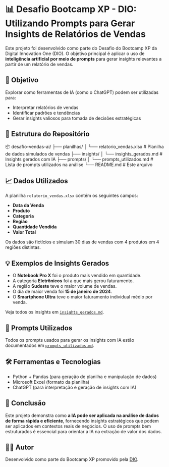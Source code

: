 # 📊 Desafio Bootcamp XP - DIO: Utilizando Prompts para Gerar Insights de Relatórios de Vendas

Este projeto foi desenvolvido como parte do Desafio do Bootcamp XP da Digital Innovation One (DIO). O objetivo principal é aplicar o uso de **inteligência artificial por meio de prompts** para gerar insights relevantes a partir de um relatório de vendas.

## 🎯 Objetivo

Explorar como ferramentas de IA (como o ChatGPT) podem ser utilizadas para:

- Interpretar relatórios de vendas
- Identificar padrões e tendências
- Gerar insights valiosos para tomada de decisões estratégicas

## 📂 Estrutura do Repositório

📦 desafio-vendas-ai/
├── planilhas/
│ └── relatorio_vendas.xlsx # Planilha de dados simulados de vendas
├── insights/
│ └── insights_gerados.md # Insights gerados com IA
├── prompts/
│ └── prompts_utilizados.md # Lista de prompts utilizados na análise
└── README.md # Este arquivo


## 📈 Dados Utilizados

A planilha `relatorio_vendas.xlsx` contém os seguintes campos:

- **Data da Venda**
- **Produto**
- **Categoria**
- **Região**
- **Quantidade Vendida**
- **Valor Total**

Os dados são fictícios e simulam 30 dias de vendas com 4 produtos em 4 regiões distintas.

## 💡 Exemplos de Insights Gerados

- O **Notebook Pro X** foi o produto mais vendido em quantidade.
- A categoria **Eletrônicos** foi a que mais gerou faturamento.
- A região **Sudeste** teve o maior volume de vendas.
- O dia de maior venda foi **15 de janeiro de 2024**.
- O **Smartphone Ultra** teve o maior faturamento individual médio por venda.

Veja todos os insights em [`insights_gerados.md`](./insights/insights_gerados.md).

## 🧠 Prompts Utilizados

Todos os prompts usados para gerar os insights com IA estão documentados em [`prompts_utilizados.md`](./prompts/prompts_utilizados.md).

## 🛠️ Ferramentas e Tecnologias

- Python + Pandas (para geração de planilha e manipulação de dados)
- Microsoft Excel (formato da planilha)
- ChatGPT (para interpretação e geração de insights com IA)

## 🚀 Conclusão

Este projeto demonstra como **a IA pode ser aplicada na análise de dados de forma rápida e eficiente**, fornecendo insights estratégicos que podem ser aplicados em contextos reais de negócios. O uso de prompts bem estruturados é essencial para orientar a IA na extração de valor dos dados.

## 👨‍💻 Autor

Desenvolvido como parte do Bootcamp XP promovido pela [DIO](https://www.dio.me).

